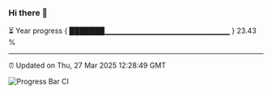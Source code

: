 ### Hi there 👋

⏳ Year progress { ███████▁▁▁▁▁▁▁▁▁▁▁▁▁▁▁▁▁▁▁▁▁▁▁ } 23.43 %

---

⏰ Updated on Thu, 27 Mar 2025 12:28:49 GMT

![Progress Bar CI](https://github.com/liununu/liununu/workflows/Progress%20Bar%20CI/badge.svg)
